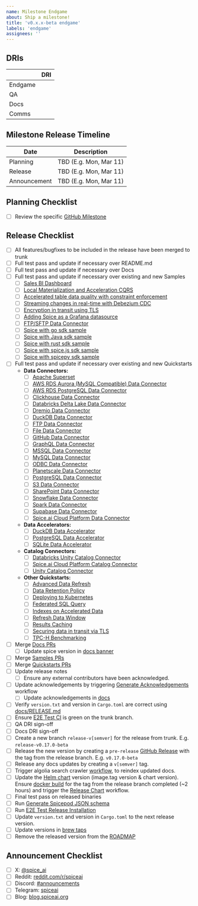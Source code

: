 ```yaml
---
name: Milestone Endgame
about: Ship a milestone!
title: 'v0.x.x-beta endgame'
labels: 'endgame'
assignees: ''
---
```


## DRIs

|         | DRI               |
| ------- | ----------------- |
| Endgame |                   |
| QA      |                   |
| Docs    |                   |
| Comms   |                   |

## Milestone Release Timeline

| Date         | Description            |
| ------------ | ---------------------- |
| Planning     | TBD (E.g. Mon, Mar 11) |
| Release      | TBD (E.g. Mon, Mar 11) |
| Announcement | TBD (E.g. Mon, Mar 11) |

## Planning Checklist

- [ ] Review the specific [GitHub Milestone](https://github.com/spiceai/spiceai/milestones)

## Release Checklist

- [ ] All features/bugfixes to be included in the release have been merged to trunk
- [ ] Full test pass and update if necessary over README.md
- [ ] Full test pass and update if necessary over Docs
- [ ] Full test pass and update if necessary over existing and new Samples
  - [ ] [Sales BI Dashboard](https://github.com/spiceai/samples/blob/trunk/sales-bi/README.md)
  - [ ] [Local Materialization and Acceleration CQRS](https://github.com/spiceai/samples/blob/trunk/acceleration/README.md)
  - [ ] [Accelerated table data quality with constraint enforcement](https://github.com/spiceai/samples/blob/trunk/constraints/README.md)
  - [ ] [Streaming changes in real-time with Debezium CDC](https://github.com/spiceai/samples/blob/trunk/cdc-debezium/README.md)
  - [ ] [Encryption in transit using TLS](https://github.com/spiceai/samples/blob/trunk/tls/README.md)
  - [ ] [Adding Spice as a Grafana datasource](https://github.com/spiceai/samples/blob/trunk/grafana-datasource/README.md)
  - [ ] [FTP/SFTP Data Connector](https://github.com/spiceai/samples/blob/trunk/data-connectors/README.md)
  - [ ] [Spice with go sdk sample](https://github.com/spiceai/samples/blob/trunk/client-sdk/gospice-sdk-sample/README.md)
  - [ ] [Spice with Java sdk sample](https://github.com/spiceai/samples/blob/trunk/client-sdk/spice-java-sdk-sample/README.md)
  - [ ] [Spice with rust sdk sample](https://github.com/spiceai/samples/blob/trunk/client-sdk/spice-rs-sdk-sample/README.md)
  - [ ] [Spice with spice.js sdk sample](https://github.com/spiceai/samples/blob/trunk/client-sdk/spice.js-sdk-sample/README.md)
  - [ ] [Spice with spicepy sdk sample](https://github.com/spiceai/samples/blob/trunk/client-sdk/spicepy-sdk-sample/README.md)
- [ ] Full test pass and update if necessary over existing and new Quickstarts
  - **Data Connectors:**
    - [ ] [Apache Superset](https://github.com/spiceai/quickstarts/blob/trunk/superset/README.md)
    - [ ] [AWS RDS Aurora (MySQL Compatible) Data Connector](https://github.com/spiceai/quickstarts/blob/trunk/rds-aurora-mysql/README.md)
    - [ ] [AWS RDS PostgreSQL Data Connector](https://github.com/spiceai/quickstarts/blob/trunk/rds-postgresql/README.md)
    - [ ] [Clickhouse Data Connector](https://github.com/spiceai/quickstarts/blob/trunk/clickhouse/README.md)
    - [ ] [Databricks Delta Lake Data Connector](https://github.com/spiceai/quickstarts/blob/trunk/databricks/README.md)
    - [ ] [Dremio Data Connector](https://github.com/spiceai/quickstarts/blob/trunk/dremio/README.md)
    - [ ] [DuckDB Data Connector](https://github.com/spiceai/quickstarts/blob/trunk/duckdb/connector/README.md)
    - [ ] [FTP Data Connector](https://github.com/spiceai/quickstarts/blob/trunk/ftp/README.md)
    - [ ] [File Data Connector](https://github.com/spiceai/quickstarts/blob/trunk/file/README.md)
    - [ ] [GitHub Data Connector](https://github.com/spiceai/quickstarts/blob/trunk/github/README.md)
    - [ ] [GraphQL Data Connector](https://github.com/spiceai/quickstarts/blob/trunk/graphql/README.md)
    - [ ] [MSSQL Data Connector](https://github.com/spiceai/quickstarts/blob/trunk/mssql/README.md)
    - [ ] [MySQL Data Connector](https://github.com/spiceai/quickstarts/blob/trunk/mysql/README.md)
    - [ ] [ODBC Data Connector](https://github.com/spiceai/quickstarts/blob/trunk/odbc/README.md)
    - [ ] [Planetscale Data Connector](https://github.com/spiceai/quickstarts/blob/trunk/planetscale/README.md)
    - [ ] [PostgreSQL Data Connector](https://github.com/spiceai/quickstarts/blob/trunk/postgres/connector/README.md)
    - [ ] [S3 Data Connector](https://github.com/spiceai/quickstarts/blob/trunk/s3/README.md)
    - [ ] [SharePoint Data Connector](https://github.com/spiceai/quickstarts/blob/trunk/sharepoint/README.md)
    - [ ] [Snowflake Data Connector](https://github.com/spiceai/quickstarts/blob/trunk/snowflake/README.md)
    - [ ] [Spark Data Connector](https://github.com/spiceai/quickstarts/blob/trunk/spark/README.md)
    - [ ] [Supabase Data Connector](https://github.com/spiceai/quickstarts/blob/trunk/supabase/README.md)
    - [ ] [Spice.ai Cloud Platform Data Connector](https://github.com/spiceai/quickstarts/blob/trunk/spiceai/README.md)
  - **Data Accelerators:**
    - [ ] [DuckDB Data Accelerator](https://github.com/spiceai/quickstarts/blob/trunk/duckdb/accelerator/README.md)
    - [ ] [PostgreSQL Data Accelerator](https://github.com/spiceai/quickstarts/blob/trunk/postgres/accelerator/README.md)
    - [ ] [SQLite Data Accelerator](https://github.com/spiceai/quickstarts/blob/trunk/sqlite/accelerator/README.md)
  - **Catalog Connectors:**
    - [ ] [Databricks Unity Catalog Connector](https://github.com/spiceai/quickstarts/blob/trunk/catalogs/databricks/README.md)
    - [ ] [Spice.ai Cloud Platform Catalog Connector](https://github.com/spiceai/quickstarts/blob/trunk/catalogs/spiceai/README.md)
    - [ ] [Unity Catalog Connector](https://github.com/spiceai/quickstarts/blob/trunk/catalogs/unity_catalog/README.md)
  - **Other Quickstarts:**
    - [ ] [Advanced Data Refresh](https://github.com/spiceai/quickstarts/blob/trunk/acceleration/data-refresh/README.md)
    - [ ] [Data Retention Policy](https://github.com/spiceai/quickstarts/blob/trunk/retention/README.md)
    - [ ] [Deploying to Kubernetes](https://github.com/spiceai/quickstarts/blob/trunk/kubernetes/README.md)
    - [ ] [Federated SQL Query](https://github.com/spiceai/quickstarts/blob/trunk/federation/README.md)
    - [ ] [Indexes on Accelerated Data](https://github.com/spiceai/quickstarts/blob/trunk/acceleration/indexes/README.md)
    - [ ] [Refresh Data Window](https://github.com/spiceai/quickstarts/blob/trunk/refresh-data-window/README.md)
    - [ ] [Results Caching](https://github.com/spiceai/quickstarts/blob/trunk/caching/README.md)
    - [ ] [Securing data in transit via TLS](https://github.com/spiceai/quickstarts/blob/trunk/tls/README.md)
    - [ ] [TPC-H Benchmarking](https://github.com/spiceai/quickstarts/blob/trunk/tpc-h/README.md)
- [ ] Merge [Docs PRs](https://github.com/spiceai/docs/pulls)
  - [ ] Update spice version in [docs banner](https://github.com/spiceai/docs/blob/trunk/spiceaidocs/docusaurus.config.ts#L60)
- [ ] Merge [Samples PRs](https://github.com/spiceai/samples/pulls)
- [ ] Merge [Quickstarts PRs](https://github.com/spiceai/quickstarts/pulls)
- [ ] Update release notes
  - [ ] Ensure any external contributors have been acknowledged.
- [ ] Update acknowledgements by triggering [Generate Acknowledgements](https://github.com/spiceai/spiceai/actions/workflows/generate_acknowledgements.yml) workflow
  - [ ] Update acknowledgements in [docs](https://github.com/spiceai/docs/blob/trunk/spiceaidocs/docs/acknowledgements/index.md)
- [ ] Verify `version.txt` and version in `Cargo.toml` are correct using [docs/RELEASE.md](https://github.com/spiceai/spiceai/blob/trunk/docs/RELEASE.md#version-update)
- [ ] Ensure [E2E Test CI](https://github.com/spiceai/spiceai/actions/workflows/e2e_test_ci.yml) is green on the trunk branch.
- [ ] QA DRI sign-off
- [ ] Docs DRI sign-off
- [ ] Create a new branch `release-v[semver]` for the release from trunk. E.g. `release-v0.17.0-beta`
- [ ] Release the new version by creating a `pre-release` [GitHub Release](https://github.com/spiceai/spiceai/releases/new) with the tag from the release branch. E.g. `v0.17.0-beta`
- [ ] Release any docs updates by creating a `v[semver]` tag.
- [ ] Trigger algolia search crawler [workflow](https://github.com/spiceai/docs/actions/workflows/trigger_search_reindex.yml), to reindex updated docs.
- [ ] Update the [Helm chart](https://github.com/spiceai/spiceai/blob/trunk/deploy/chart) version (image.tag version & chart version). Ensure [docker build](https://github.com/spiceai/spiceai/actions/workflows/spiced_docker.yml) for the tag from the release branch completed (~2 hours) and trigger the [Release Chart](https://github.com/spiceai/helm-charts/actions/workflows/release.yml) workflow.
- [ ] Final test pass on released binaries
- [ ] Run [Generate Spicepod JSON schema](https://github.com/spiceai/spiceai/actions/workflows/generate_json_schema.yml)
- [ ] Run [E2E Test Release Installation](https://github.com/spiceai/spiceai/actions/workflows/e2e_test_release_install.yml)
- [ ] Update `version.txt` and version in `Cargo.toml` to the next release version.
- [ ] Update versions in [brew taps](https://github.com/spiceai/homebrew-spiceai)
- [ ] Remove the released version from the [ROADMAP](https://github.com/spiceai/spiceai/blob/trunk/docs/ROADMAP.md)

## Announcement Checklist

- [ ] X: [@spice_ai](https://twitter.com/spice_ai)
- [ ] Reddit: [reddit.com/r/spiceai](https://reddit.com/r/spiceai)
- [ ] Discord: [#announcements](https://discord.gg/zv8ahzZVpf)
- [ ] Telegram: [spiceai](https://t.me/spiceai)
- [ ] Blog: [blog.spiceai.org](https://blog.spiceai.org)
